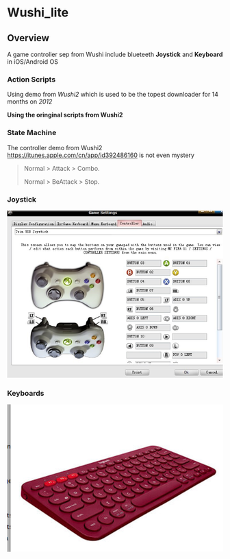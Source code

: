 # Wushi_lite



## Overview

A game controller sep from Wushi include blueteeth **Joystick** and __Keyboard__ in iOS/Android OS


### Action Scripts
 
Using demo from *Wushi2* which is used to be the topest downloader for 14 months on _2012_

**Using the oringinal scripts from Wushi2**

### State Machine
The controller demo from Wushi2 <https://itunes.apple.com/cn/app/id392486160> is not even mystery
> Normal &gt; Attack &gt; Combo.
> 
> Normal &gt; BeAttack &gt; Stop.

### Joystick

![joystick image](https://github.com/sidney9111/wushi_lite/blob/master/Act/controls.jpg)

[id]: http://25.io/mou/ "Markdown editor on Mac OS X"



### Keyboards
![keyboard image](https://github.com/sidney9111/wushi_lite/blob/master/Act/keyboards.png)

